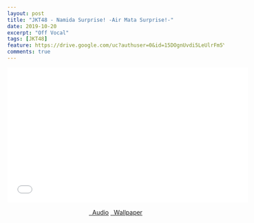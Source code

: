 ```yaml
---
layout: post
title: "JKT48 - Namida Surprise! -Air Mata Surprise!-"
date: 2019-10-20
excerpt: "Off Vocal"
tags: [JKT48]
feature: https://drive.google.com/uc?authuser=0&id=15DOgnUvdi5LeUlrFm5YCcCA-Ux5WhT_V&export=download
comments: true
---
```

<iframe width="560" height="315" src="//www.youtube.com/embed/FNiRu3jmVuY" frameborder="0"> </iframe>
<center>
<figure class="half">
<a href="https://drive.google.com/uc?authuser=0&id=1HHqyNSYcbRhrDZOv8xTRAu0ocblFHrEH&export=download" class="btn" target="_blank" rel="noopener noreferrer"><i class="fa fa-caret-down"></i> &nbsp; Audio</a>
<a href="https://drive.google.com/uc?authuser=0&id=15DOgnUvdi5LeUlrFm5YCcCA-Ux5WhT_V&export=download" class="btn" target="_blank" rel="noopener noreferrer"><i class="fa fa-caret-down"></i> &nbsp; Wallpaper</a>
</figure>
</center>
